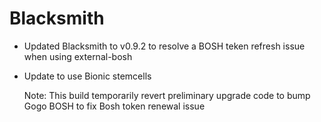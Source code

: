 
# Blacksmith

- Updated Blacksmith to v0.9.2 to resolve a BOSH teken refresh issue when
  using external-bosh
- Update to use Bionic stemcells

  Note:  This build temporarily revert preliminary upgrade code to bump Gogo
  BOSH to fix Bosh token renewal issue

